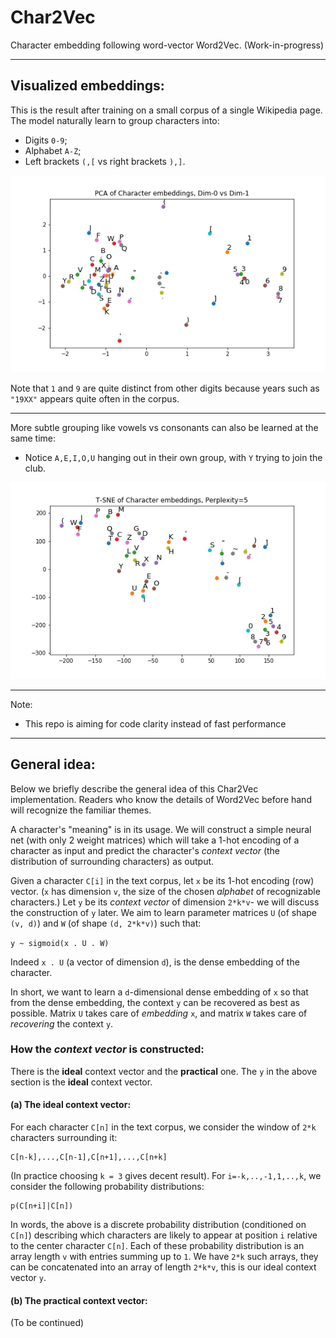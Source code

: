 # Char2Vec
Character embedding following word-vector Word2Vec. (Work-in-progress)

---

## Visualized embeddings:

This is the result after training on a small corpus of a single Wikipedia page. The model naturally learn to group characters into:
- Digits `0-9`;
- Alphabet `A-Z`;
- Left brackets `(,[` vs right brackets `),]`.

![alt text](docs/PCA-0-1.png "PCA 0-1 ")

Note that `1` and `9` are quite distinct from other digits because years such as `"19XX"` appears quite often in the corpus.

---

More subtle grouping like vowels vs consonants can also be learned at the same time:
- Notice `A,E,I,O,U` hanging out in their own group, with `Y` trying to join the club.

![alt text](docs/T-SNE_p5.png "PCA 4-5")

---

Note:

* This repo is aiming for code clarity instead of fast performance

---

## General idea:

Below we briefly describe the general idea of this Char2Vec implementation. Readers who know the details of Word2Vec before hand will recognize the familiar themes.

A character's "meaning" is in its usage. We will construct a simple neural net (with only 2 weight matrices) which will take a 1-hot encoding of a character as input and predict the character's _context vector_ (the distribution of surrounding characters) as output.

Given a character `C[i]` in the text corpus, let `x` be its 1-hot encoding (row) vector. (`x` has dimension `v`, the size of the chosen _alphabet_ of recognizable characters.) Let `y` be its _context vector_ of dimension `2*k*v`- we will discuss the construction of `y` later. We aim to learn parameter matrices `U` (of shape `(v, d)`) and `W` (of shape `(d, 2*k*v)`) such that:

`y ~ sigmoid(x . U . W)`

Indeed `x . U` (a vector of dimension `d`), is the dense embedding of the character.

In short, we want to learn a `d`-dimensional dense embedding of `x` so that from the dense embedding, the context `y` can be recovered as best as possible. Matrix `U` takes care of _embedding_ `x`, and matrix `W` takes care of _recovering_ the context `y`.

### How the _context vector_ is constructed:
There is the **ideal** context vector and the **practical** one. The `y` in the above section is the **ideal** context vector.

#### (a) The ideal context vector:

For each character `C[n]` in the text corpus, we consider the window of `2*k` characters surrounding it:
```
C[n-k],...,C[n-1],C[n+1],...,C[n+k]
```
(In practice choosing `k = 3` gives decent result). For `i=-k,..,-1,1,..,k`, we consider the following probability distributions:
```
p(C[n+i]|C[n])
```
In words, the above is a discrete probability distribution (conditioned on `C[n]`) describing which characters are likely to appear at position `i` relative to the center character `C[n]`. Each of these probability distribution is an array length `v` with entries summing up to `1`. We have `2*k` such arrays, they can be concatenated into an array of length `2*k*v`, this is our ideal context vector `y`.

#### (b) The practical context vector:

(To be continued)
